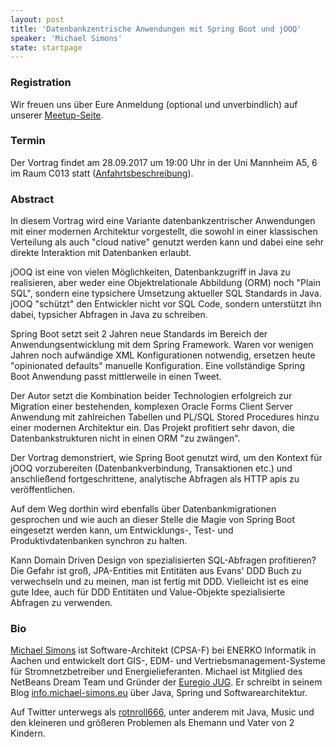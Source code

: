 ```yaml
---
layout: post
title: 'Datenbankzentrische Anwendungen mit Spring Boot und jOOQ'
speaker: 'Michael Simons'
state: startpage
---
```


### Registration

Wir freuen uns über Eure Anmeldung (optional und unverbindlich) auf unserer [Meetup-Seite](https://www.meetup.com/de-DE/mannheim-java-usergroup/events/238262460/).

### Termin

Der Vortrag findet am 28.09.2017 um 19:00 Uhr in der Uni Mannheim A5, 6 im Raum C013 statt ([Anfahrtsbeschreibung](/getting-there)).

### Abstract

In diesem Vortrag wird eine Variante datenbankzentrischer Anwendungen mit einer modernen Architektur vorgestellt, die sowohl in einer klassischen Verteilung als auch "cloud native" genutzt werden kann und dabei eine sehr direkte Interaktion mit Datenbanken erlaubt. 

jOOQ ist eine von vielen Möglichkeiten, Datenbankzugriff in Java zu realisieren, aber weder eine Objektrelationale Abbildung (ORM) noch "Plain SQL", sondern eine typsichere Umsetzung aktueller SQL Standards in Java. jOOQ "schützt" den Entwickler nicht vor SQL Code, sondern unterstützt ihn dabei, typsicher Abfragen in Java zu schreiben.

Spring Boot setzt seit 2 Jahren neue Standards im Bereich der Anwendungsentwicklung mit dem Spring Framework. Waren vor wenigen Jahren noch aufwändige XML Konfigurationen notwendig, ersetzen heute "opinionated defaults" manuelle Konfiguration. Eine vollständige Spring Boot Anwendung passt mittlerweile in einen Tweet.

Der Autor setzt die Kombination beider Technologien erfolgreich zur Migration einer bestehenden, komplexen Oracle Forms Client Server Anwendung mit zahlreichen Tabellen und PL/SQL Stored Procedures hinzu einer modernen Architektur ein. Das Projekt profitiert sehr davon, die Datenbankstrukturen nicht in einen ORM "zu zwängen".

Der Vortrag demonstriert, wie Spring Boot genutzt wird, um den Kontext für jOOQ vorzubereiten (Datenbankverbindung, Transaktionen etc.) und anschließend fortgeschrittene, analytische Abfragen als HTTP apis zu veröffentlichen.

Auf dem Weg dorthin wird ebenfalls über Datenbankmigrationen gesprochen und wie auch an dieser Stelle die Magie von Spring Boot eingesetzt werden kann, um Entwicklungs-, Test- und Produktivdatenbanken synchron zu halten.

Kann Domain Driven Design von spezialisierten SQL-Abfragen profitieren? Die Gefahr ist groß, JPA-Entities mit Entitäten aus Evans' DDD Buch zu verwechseln und zu meinen, man ist fertig mit DDD. Vielleicht ist es eine gute Idee, auch für DDD Entitäten und Value-Objekte spezialisierte Abfragen zu verwenden.


### Bio

[Michael Simons](https://twitter.com/rotnroll666) ist Software-Architekt (CPSA-F) bei ENERKO Informatik in Aachen und entwickelt dort GIS-, EDM- und Vertriebsmanagement-Systeme für Stromnetzbetreiber und Energielieferanten. Michael ist Mitglied des NetBeans Dream Team und Gründer der [Euregio JUG](http://www.euregjug.eu/). Er schreibt in seinem Blog [info.michael-simons.eu](http://info.michael-simons.eu) über Java, Spring und Softwarearchitektur.

Auf Twitter unterwegs als [rotnroll666](https://twitter.com/rotnroll666), unter anderem mit Java, Music und den kleineren und größeren Problemen als Ehemann und Vater von 2 Kindern.

